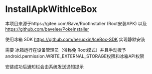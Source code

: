 # InstallApkWithIceBox

本项目来源于https://gitee.com/Bave/RootInstaller (Root安装APK) 以及 https://github.com/bavelee/PokeInstaller

使用冰箱 SDK https://github.com/heruoxin/IceBox-SDK 实现静默安装  

需要 冰箱运行在设备管理员（俗称免 Root模式）并且手动授予android.permission.WRITE_EXTERNAL_STORAGE权限和冰箱API权限  


安装成功后通知栏会由系统发送通知提示



